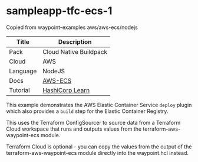 # sampleapp-tfc-ecs-1

Copied from waypoint-examples aws/aws-ecs/nodejs

|Title|Description|
|---|---|
|Pack|Cloud Native Buildpack|
|Cloud|AWS|
|Language|NodeJS|
|Docs|[AWS-ECS](https://www.waypointproject.io/plugins/aws-ecs)|
|Tutorial|[HashiCorp Learn](https://learn.hashicorp.com/tutorials/waypoint/aws-ecs)|

This example demonstrates the AWS Elastic Container Service `deploy` plugin
which also provides a `build` step for the Elastic Container Registry.

This uses the Terraform ConfigSourcer to source data from a Terraform Cloud workspace 
that runs and outputs values from the terraform-aws-waypoint-ecs module.

Terraform Cloud is optional - you can copy the values from the output of the
terraform-aws-waypoint-ecs module directly into the waypoint.hcl instead.
